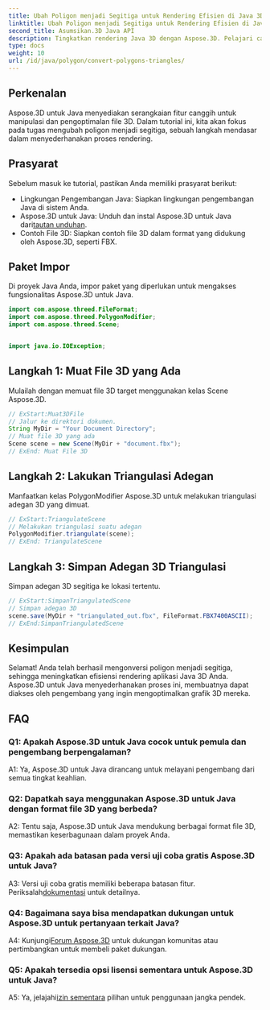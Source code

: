 ```yaml
---
title: Ubah Poligon menjadi Segitiga untuk Rendering Efisien di Java 3D
linktitle: Ubah Poligon menjadi Segitiga untuk Rendering Efisien di Java 3D
second_title: Asumsikan.3D Java API
description: Tingkatkan rendering Java 3D dengan Aspose.3D. Pelajari cara mengubah poligon menjadi segitiga untuk performa optimal. Unduh sekarang untuk pengalaman pengembangan 3D yang lancar.
type: docs
weight: 10
url: /id/java/polygon/convert-polygons-triangles/
---
```

## Perkenalan

Aspose.3D untuk Java menyediakan serangkaian fitur canggih untuk manipulasi dan pengoptimalan file 3D. Dalam tutorial ini, kita akan fokus pada tugas mengubah poligon menjadi segitiga, sebuah langkah mendasar dalam menyederhanakan proses rendering.

## Prasyarat

Sebelum masuk ke tutorial, pastikan Anda memiliki prasyarat berikut:

- Lingkungan Pengembangan Java: Siapkan lingkungan pengembangan Java di sistem Anda.
-  Aspose.3D untuk Java: Unduh dan instal Aspose.3D untuk Java dari[tautan unduhan](https://releases.aspose.com/3d/java/).
- Contoh File 3D: Siapkan contoh file 3D dalam format yang didukung oleh Aspose.3D, seperti FBX.

## Paket Impor

Di proyek Java Anda, impor paket yang diperlukan untuk mengakses fungsionalitas Aspose.3D untuk Java.

```java
import com.aspose.threed.FileFormat;
import com.aspose.threed.PolygonModifier;
import com.aspose.threed.Scene;


import java.io.IOException;
```

## Langkah 1: Muat File 3D yang Ada

Mulailah dengan memuat file 3D target menggunakan kelas Scene Aspose.3D.

```java
// ExStart:Muat3DFile
// Jalur ke direktori dokumen.
String MyDir = "Your Document Directory";
// Muat file 3D yang ada
Scene scene = new Scene(MyDir + "document.fbx");
// ExEnd: Muat File 3D
```

## Langkah 2: Lakukan Triangulasi Adegan

Manfaatkan kelas PolygonModifier Aspose.3D untuk melakukan triangulasi adegan 3D yang dimuat.

```java
// ExStart:TriangulateScene
// Melakukan triangulasi suatu adegan
PolygonModifier.triangulate(scene);
// ExEnd: TriangulateScene
```

## Langkah 3: Simpan Adegan 3D Triangulasi

Simpan adegan 3D segitiga ke lokasi tertentu.

```java
// ExStart:SimpanTriangulatedScene
// Simpan adegan 3D
scene.save(MyDir + "triangulated_out.fbx", FileFormat.FBX7400ASCII);
// ExEnd:SimpanTriangulatedScene
```

## Kesimpulan

Selamat! Anda telah berhasil mengonversi poligon menjadi segitiga, sehingga meningkatkan efisiensi rendering aplikasi Java 3D Anda. Aspose.3D untuk Java menyederhanakan proses ini, membuatnya dapat diakses oleh pengembang yang ingin mengoptimalkan grafik 3D mereka.

## FAQ

### Q1: Apakah Aspose.3D untuk Java cocok untuk pemula dan pengembang berpengalaman?

A1: Ya, Aspose.3D untuk Java dirancang untuk melayani pengembang dari semua tingkat keahlian.

### Q2: Dapatkah saya menggunakan Aspose.3D untuk Java dengan format file 3D yang berbeda?

A2: Tentu saja, Aspose.3D untuk Java mendukung berbagai format file 3D, memastikan keserbagunaan dalam proyek Anda.

### Q3: Apakah ada batasan pada versi uji coba gratis Aspose.3D untuk Java?

A3: Versi uji coba gratis memiliki beberapa batasan fitur. Periksalah[dokumentasi](https://reference.aspose.com/3d/java/) untuk detailnya.

### Q4: Bagaimana saya bisa mendapatkan dukungan untuk Aspose.3D untuk pertanyaan terkait Java?

 A4: Kunjungi[Forum Aspose.3D](https://forum.aspose.com/c/3d/18) untuk dukungan komunitas atau pertimbangkan untuk membeli paket dukungan.

### Q5: Apakah tersedia opsi lisensi sementara untuk Aspose.3D untuk Java?

 A5: Ya, jelajahi[izin sementara](https://purchase.aspose.com/temporary-license/) pilihan untuk penggunaan jangka pendek.